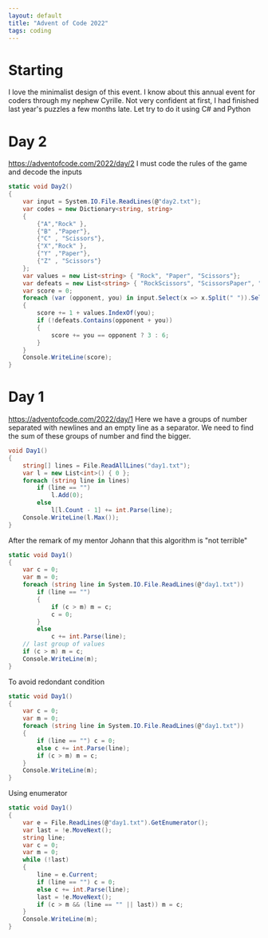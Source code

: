 ```yaml
---
layout: default
title: "Advent of Code 2022"
tags: coding
---
```

# Starting
I love the minimalist design of this event.
I know about this annual event for coders through my nephew Cyrille. Not very confident at first, I had finished last year's puzzles a few months late.
Let try to do it using C# and Python
# Day 2
https://adventofcode.com/2022/day/2
I must code the rules of the game and decode the inputs
```csharp
static void Day2()
{
    var input = System.IO.File.ReadLines(@"day2.txt");
    var codes = new Dictionary<string, string>
    {
        {"A","Rock" },
        {"B" ,"Paper"},
        {"C" , "Scissors"},
        {"X","Rock" },
        {"Y" ,"Paper"},
        {"Z" , "Scissors"}
    };
    var values = new List<string> { "Rock", "Paper", "Scissors"};
    var defeats = new List<string> { "RockScissors", "ScissorsPaper", "PaperRock" };
    var score = 0;
    foreach (var (opponent, you) in input.Select(x => x.Split(" ")).Select(x => (codes[x[0]], codes[x[1]])))
    {
        score += 1 + values.IndexOf(you);
        if (!defeats.Contains(opponent + you))
        {
            score += you == opponent ? 3 : 6;
        }
    }
    Console.WriteLine(score);
}
```

# Day 1
https://adventofcode.com/2022/day/1
Here we have a groups of number separated with newlines and an empty line as a separator.
We need to find the sum of these groups of number and find the bigger.
```csharp
void Day1()
{
    string[] lines = File.ReadAllLines("day1.txt");
    var l = new List<int>() { 0 };
    foreach (string line in lines)
        if (line == "")
            l.Add(0);
        else
            l[l.Count - 1] += int.Parse(line);
    Console.WriteLine(l.Max());
}
```
After the remark of my mentor Johann that this algorithm is "not terrible"
```csharp
static void Day1()
{
    var c = 0;
    var m = 0;
    foreach (string line in System.IO.File.ReadLines(@"day1.txt"))
        if (line == "")
        {
            if (c > m) m = c;
            c = 0;
        }
        else
            c += int.Parse(line);
    // last group of values
    if (c > m) m = c;
    Console.WriteLine(m);
}
```
To avoid redondant condition
```csharp
static void Day1()
{
    var c = 0;
    var m = 0;
    foreach (string line in System.IO.File.ReadLines(@"day1.txt"))
    {
        if (line == "") c = 0;
        else c += int.Parse(line);
        if (c > m) m = c;
    }
    Console.WriteLine(m);
}
```
Using enumerator
```csharp
static void Day1()
{
    var e = File.ReadLines(@"day1.txt").GetEnumerator();
    var last = !e.MoveNext();
    string line;
    var c = 0;
    var m = 0;
    while (!last)
    {
        line = e.Current;
        if (line == "") c = 0;
        else c += int.Parse(line);
        last = !e.MoveNext();
        if (c > m && (line == "" || last)) m = c;
    }
    Console.WriteLine(m);
}
```
